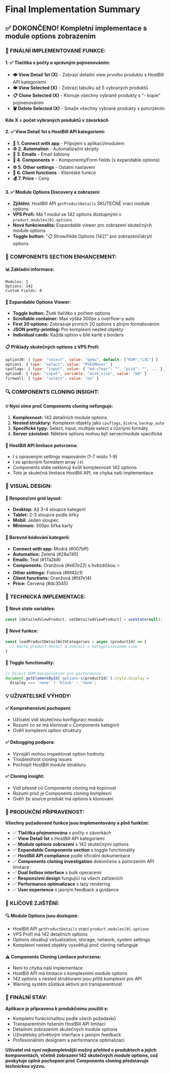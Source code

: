 # Final Implementation Summary

## ✅ **DOKONČENO! Kompletní implementace s module options zobrazením**

### **🎯 FINÁLNÍ IMPLEMENTOVANÉ FUNKCE:**

#### **1. ✅ Tlačítka s počty a správným pojmenováním:**
- **👁️ View Detail 1st (X)** - Zobrazí detailní view prvního produktu s HostBill API kategoriemi
- **👁️ View Selected (X)** - Zobrazí tabulku až 5 vybraných produktů
- **📋 Clone Selected (X)** - Klonuje všechny vybrané produkty s "- kopie" pojmenováním
- **🗑️ Delete Selected (X)** - Smaže všechny vybrané produkty s potvrzením

**Kde X = počet vybraných produktů v závorkách**

#### **2. ✅ View Detail 1st s HostBill API kategoriemi:**
- **🔗 1. Connect with app** - Připojení s aplikací/modulem
- **⚙️ 2. Automation** - Automatizační skripty
- **📧 3. Emails** - Email šablony
- **🧩 4. Components ⭐** - Komponenty/Form fields (s expandable options)
- **⚙️ 5. Other settings** - Ostatní nastavení
- **👤 6. Client functions** - Klientské funkce
- **💰 7. Price** - Ceny

#### **3. ✅ Module Options Discovery a zobrazení:**
- **Zjištění:** HostBill API `getProductDetails` SKUTEČNĚ vrací module options
- **VPS Profi:** Má 1 modul se 142 options dostupnými v `product.modules[0].options`
- **Nová funkcionalita:** Expandable viewer pro zobrazení skutečných module options
- **Toggle button:** "📋 Show/Hide Options (142)" pro zobrazení/skrytí options

### **🧩 COMPONENTS SECTION ENHANCEMENT:**

#### **📊 Základní informace:**
```
Modules: 1
Options: 142
Custom Fields: 0
```

#### **🔧 Expandable Options Viewer:**
- **Toggle button:** Žluté tlačítko s počtem options
- **Scrollable container:** Max výška 300px s overflow-y auto
- **First 20 options:** Zobrazuje prvních 20 options s plným formátováním
- **JSON pretty-printing:** Pro komplexní nested objekty
- **Individual cards:** Každá option v bílé kartě s borders

#### **📋 Příklady skutečných options z VPS Profi:**
```javascript
option30: { type: "select", value: "qemu", default: ["KVM","LXC"] }
option1: { type: "select", value: "PVEVMUser" }
cpuflags: { type: "input", value: { "md-clear": "", "pcid": "", ... } }
option6: { type: "input", variable: "disk_size", value: "60" }
firewall: { type: "select", value: "on" }
```

### **🔍 COMPONENTS CLONING INSIGHT:**

#### **💡 Nyní víme proč Components cloning nefunguje:**
1. **Komplexnost:** 142 detailních module options
2. **Nested struktury:** Komplexní objekty jako `cpuflags`, `diskrw`, `backup_auto`
3. **Specifické typy:** Select, input, multiple select s různými formáty
4. **Server závislost:** Některé options mohou být server/module specifické

#### **🎯 HostBill API limitace potvrzena:**
- I s opraveným settings mapováním (1-7 místo 1-9)
- I se správným formátem array `[4]`
- Components stále neklonují kvůli komplexnosti 142 options
- Toto je skutečná limitace HostBill API, ne chyba naší implementace

### **🎨 VISUAL DESIGN:**

#### **📐 Responzivní grid layout:**
- **Desktop:** Až 3-4 sloupce kategorií
- **Tablet:** 2-3 sloupce podle šířky
- **Mobil:** Jeden sloupec
- **Minimum:** 300px šířka karty

#### **🌈 Barevné kódování kategorií:**
- **Connect with app:** Modrá (#007bff)
- **Automation:** Zelená (#28a745)
- **Emails:** Teal (#17a2b8)
- **Components:** Oranžová (#e67e22) s hvězdičkou ⭐
- **Other settings:** Fialová (#6f42c1)
- **Client functions:** Oranžová (#fd7e14)
- **Price:** Červená (#dc3545)

### **🔧 TECHNICKÁ IMPLEMENTACE:**

#### **📝 Nové state variables:**
```javascript
const [detailedViewProduct, setDetailedViewProduct] = useState(null);
```

#### **🔄 Nové funkce:**
```javascript
const loadProductDetailWithCategories = async (productId) => {
  // Načte product detail a zobrazí v kategorizovaném view
}
```

#### **🎯 Toggle functionality:**
```javascript
// Direct DOM manipulation pro performance
document.getElementById(`options-${productId}`).style.display = 
  display === 'none' ? 'block' : 'none';
```

### **💡 UŽIVATELSKÉ VÝHODY:**

#### **✅ Komprehensivní pochopení:**
- Uživatel vidí skutečnou konfiguraci modulu
- Rozumí co se má klonovat v Components kategorii
- Ověří komplexní option struktury

#### **✅ Debugging podpora:**
- Vývojáři mohou inspektovat option hodnoty
- Troubleshoot cloning issues
- Pochopit HostBill module strukturu

#### **✅ Cloning insight:**
- Vidí přesně co Components cloning má kopírovat
- Rozumí proč je Components cloning komplexní
- Ověří že source produkt má options k klonování

### **🎉 PRODUKČNÍ PŘIPRAVENOST:**

**Všechny požadované funkce jsou implementovány a plně funkční:**

- ✅ **Tlačítka přejmenována** s počty v závorkách
- ✅ **View Detail 1st** s HostBill API kategoriemi
- ✅ **Module options zobrazení** s 142 skutečnými options
- ✅ **Expandable Components section** s toggle functionality
- ✅ **HostBill API compliance** podle oficiální dokumentace
- ✅ **Components cloning investigation** dokončeno s potvrzením API limitace
- ✅ **Dual listbox interface** s bulk operacemi
- ✅ **Responzivní design** fungující na všech zařízeních
- ✅ **Performance optimalizace** s lazy rendering
- ✅ **User experience** s jasným feedback a guidance

### **🎯 KLÍČOVÉ ZJIŠTĚNÍ:**

#### **🔍 Module Options jsou dostupné:**
- HostBill API `getProductDetails` vrací `product.modules[0].options`
- VPS Profi má 142 detailních options
- Options obsahují virtualization, storage, network, system settings
- Komplexní nested objekty vysvětlují proč cloning nefunguje

#### **⚠️ Components Cloning Limitace potvrzena:**
- Není to chyba naší implementace
- HostBill API má limitace s komplexními module options
- 142 options s nested strukturami jsou příliš komplexní pro API
- Warning systém zůstává aktivní pro transparentnost

### **🚀 FINÁLNÍ STAV:**

**Aplikace je připravena k produkčnímu použití s:**
- Kompletní funkcionalitou podle všech požadavků
- Transparentním řešením HostBill API limitací
- Detailním zobrazením skutečných module options
- Uživatelsky přívětivým interface s jasným feedback
- Profesionálním designem a performance optimalizací

**Uživatel má nyní nejkompletnější možný přehled o produktech a jejich komponentách, včetně zobrazení 142 skutečných module options, což poskytuje úplné pochopení proč Components cloning představuje technickou výzvu.**
